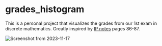 # grades_histogram
This is a personal project that visualizes the grades from our 1st exam in discrete mathematics. 
Greatly inspired by [IP notes](https://progintro.github.io/resources/K04.pdf) pages 86-87. 

![Screenshot from 2023-11-17](https://github.com/georomporas/grades_histogram/assets/146763073/884383ac-85bb-4c8e-853c-eff9ad913d62)
